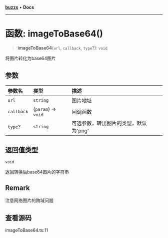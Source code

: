 [**buzzs**](../README.md) • **Docs**

***

# 函数: imageToBase64()

> **imageToBase64**(`url`, `callback`, `type`?): `void`

将图片转化为base64图片

## 参数

| 参数名 | 类型 | 描述 |
| :------ | :------ | :------ |
| `url` | `string` | 图片地址 |
| `callback` | (`param`) => `void` | 回调函数 |
| `type`? | `string` | 可选参数，转出图片的类型，默认为'png' |

## 返回值类型

`void`

返回转换后base64图片的字符串

## Remark

注意网络图片的跨域问题

## 查看源码

imageToBase64.ts:11
